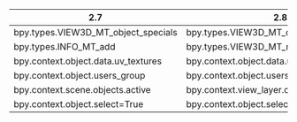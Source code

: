 |2.7|2.8|
|--|---|
|bpy.types.VIEW3D_MT_object_specials|bpy.types.VIEW3D_MT_object_context_menu|
|bpy.types.INFO_MT_add|bpy.types.VIEW3D_MT_mesh_add|
|bpy.context.object.data.uv_textures|bpy.context.object.data.uv_layers|
|bpy.context.object.users_group|bpy.context.object.users_collection|
|bpy.context.scene.objects.active|bpy.context.view_layer.objects.active|
|bpy.context.object.select=True|bpy.context.object.select_set(True)|

